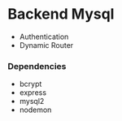 # Backend Mysql

- Authentication
- Dynamic Router

### Dependencies

- bcrypt
- express
- mysql2
- nodemon
